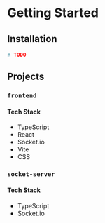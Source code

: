 # Getting Started

## Installation

```bash
# TODO
```

## Projects

### `frontend`

#### Tech Stack

- TypeScript
- React
- Socket.io
- Vite
- CSS

### `socket-server`

#### Tech Stack

- TypeScript
- Socket.io
